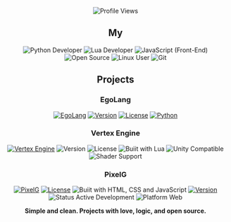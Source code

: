 <div align="center">
  
![Profile Views](https://count.getloli.com/get/@isamytanaka.github.readme)
  
## My

![Python Developer](https://img.shields.io/badge/Python_Developer-3776AB?style=flat&logo=python&logoColor=FFD43B&labelColor=1E1E1E&color=306998) ![Lua Developer](https://img.shields.io/badge/Lua_Developer-000080?style=flat&logo=lua&logoColor=FFFFFF&labelColor=191970&color=4169E1) ![JavaScript (Front-End)](https://img.shields.io/badge/JavaScript_(Front--End)-F7DF1E?style=flat&logo=javascript&logoColor=000000&labelColor=FFD700&color=FFA500) ![Open Source](https://img.shields.io/badge/Open_Source_Contributor-3DA639?style=flat&logo=github&logoColor=FFFFFF&labelColor=1E1E1E&color=006400) ![Linux User](https://img.shields.io/badge/Linux_User-FCC624?style=flat&logo=linux&logoColor=000000&labelColor=1E1E1E&color=FF4500) ![Git](https://img.shields.io/badge/Git-F05032?style=flat&logo=git&logoColor=FFFFFF&labelColor=1E1E1E&color=A52A2A)

## Projects

### EgoLang

[![EgoLang](https://img.shields.io/badge/EgoLang-%E2%9A%96%20Powered-FFD700?style=flat&logo=expensify&logoColor=00274D&labelColor=0057B7&color=00A4E0&borderRadius=50)](https://github.com/isamytanaka/EgoLang) [![Version](https://img.shields.io/badge/Version-2.8.0-FF4500?style=flat&logo=v&logoColor=white&labelColor=FF7F50&borderRadius=20)](https://github.com/isamytanaka/EgoLang) [![License](https://img.shields.io/badge/License-MIT-9370DB?style=flat&logo=license&logoColor=white&labelColor=8A2BE2&borderRadius=20)](https://github.com/isamytanaka/EgoLang/blob/main/LICENSE) [![Python](https://img.shields.io/badge/Buiit_with-Python-4B8BBE?style=flat&logo=python&logoColor=white&labelColor=306998&borderRadius=20)](https://www.python.org/)

### Vertex Engine

[![Vertex Engine](https://img.shields.io/badge/Vertex_Effects_Engine-FX_Core-8A2BE2?style=flat&logo=ray&logoColor=white&labelColor=4B0082&color=6A5ACD)](https://github.com/isamytanaka/Vertex_Effects_Engine_Csharp) ![Version](https://img.shields.io/badge/Version-1.0.0-00CED1?style=flat&logo=semantic-release&logoColor=white&labelColor=008B8B&color=20B2AA) ![License](https://img.shields.io/badge/License-MIT-DAA520?style=flat&logo=open-source-initiative&logoColor=white&labelColor=B8860B&color=FFD700) ![Buiit with Lua](https://img.shields.io/badge/Buiit_with-Lua-000080?style=flat&logo=lua&logoColor=white&labelColor=191970&color=4169E1) ![Unity Compatible](https://img.shields.io/badge/Unity_Compatible-Engine_Ready-000000?style=flat&logo=unity&logoColor=white&labelColor=333333&color=222222) ![Shader Support](https://img.shields.io/badge/Shader_Compatible-Yes-8B008B?style=flat&logo=opengl&logoColor=white&labelColor=4B0082&color=9400D3)

### PixelG

[![PixelG](https://img.shields.io/badge/PixelG-Pixel_Art_Tool-FF69B4?style=flat&logo=artstation&logoColor=white&labelColor=C71585&color=DB7093)](https://github.com/isamytanaka/PixelG) [![License](https://img.shields.io/badge/License-MIT-DAA520?style=flat&logo=open-source-initiative&logoColor=white&labelColor=B8860B&color=FFD700)](https://github.com/isamytanaka/PixelG/blob/main/LICENSE) ![Buiit with HTML, CSS and JavaScript](https://img.shields.io/badge/Buiit_with-HTML,_CSS,_JavaScript-E34F26?style=flat&logo=javascript&logoColor=white&labelColor=F08080&color=FF6347) [![Version](https://img.shields.io/badge/Version-1.0.0-00CED1?style=flat&logo=semantic-release&logoColor=white&labelColor=008B8B&color=20B2AA)](https://github.com/isamytanaka/PixelG/releases) ![Status Active Development](https://img.shields.io/badge/Status-Active_Development-32CD32?style=flat&logo=githubactions&logoColor=white&labelColor=006400&color=228B22) ![Platform Web](https://img.shields.io/badge/Platform-Web_Only-1E90FF?style=flat&logo=googlechrome&logoColor=white&labelColor=4682B4&color=6495ED)

**Simple and clean. Projects with love, logic, and open source.**

</div>
